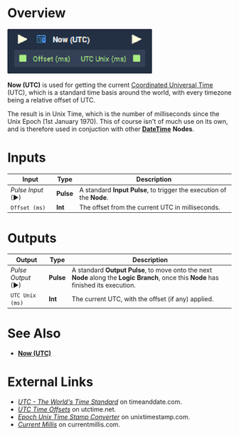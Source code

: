 # Overview

![](../../../.gitbook/assets/node-now-utc.png)

**Now (UTC)** is used for getting the current [Coordinated Universal Time](https://www.timeanddate.com/time/aboututc.html) (UTC), which is a standard time basis around the world, with every timezone being a relative offset of UTC.

The result is in Unix Time, which is the number of milliseconds since the Unix Epoch (1st January 1970). This of course isn't of much use on its own, and is therefore used in conjuction with other [**DateTime**](README.md) **Nodes**.

# Inputs

|Input|Type|Description|
|---|---|---|
|*Pulse Input* (►)|**Pulse**|A standard **Input Pulse**, to trigger the execution of the **Node**.|
|`Offset (ms)`|**Int**|The offset from the current UTC in milliseconds.|

# Outputs

|Output|Type|Description|
|---|---|---|
|*Pulse Output* (►)|**Pulse**|A standard **Output Pulse**, to move onto the next **Node** along the **Logic Branch**, once this **Node** has finished its execution.|
|`UTC Unix (ms)`|**Int**|The current UTC, with the offset (if any) applied.|

# See Also

- [**Now (UTC)**](now-utc.md)

# External Links

- [*UTC - The World's Time Standard*](https://www.timeanddate.com/time/aboututc.html) on timeanddate.com.
- [*UTC Time Offsets*](https://www.utctime.net/utc-time-zone-offsets) on utctime.net.
- [*Epoch Unix Time Stamp Converter*](https://www.unixtimestamp.com/) on unixtimestamp.com.
- [*Current Millis*](https://currentmillis.com/) on currentmillis.com.
